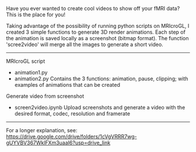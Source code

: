 Have you ever wanted to create cool videos to show off your fMRI data? This is the place for you!

Taking advantage of the possibility of running python scripts on MRIcroGL, I created 3 simple functions to generate 3D render animations. Each step of the animation is saved locally as a screenshot (bitmap format). The function 'scree2video' will merge all the images to generate a short video.

___________________
MRIcroGL script

- animation1.py
- animation2.py
Contains the 3 functions: animation, pause, clipping; with examples of animations that can be created

Generate video from screenshot

- screen2video.ipynb
Upload screenshots and generate a video with the desired format, codec, resolution and framerate

___________________

For a longer explanation, see:
https://drive.google.com/drive/folders/1cVgVRRR7wg-gUYVBV367WklFXm3uaaI6?usp=drive_link
